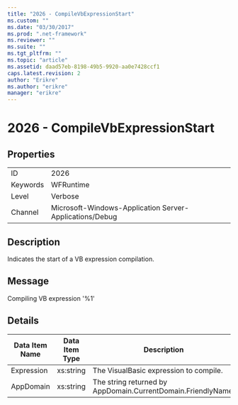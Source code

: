 ```yaml
---
title: "2026 - CompileVbExpressionStart"
ms.custom: ""
ms.date: "03/30/2017"
ms.prod: ".net-framework"
ms.reviewer: ""
ms.suite: ""
ms.tgt_pltfrm: ""
ms.topic: "article"
ms.assetid: daad57eb-8198-49b5-9920-aa0e7428ccf1
caps.latest.revision: 2
author: "Erikre"
ms.author: "erikre"
manager: "erikre"
---
```

# 2026 - CompileVbExpressionStart
## Properties  
  
|||  
|-|-|  
|ID|2026|  
|Keywords|WFRuntime|  
|Level|Verbose|  
|Channel|Microsoft-Windows-Application Server-Applications/Debug|  
  
## Description  
 Indicates the start of a VB expression compilation.  
  
## Message  
 Compiling VB expression '%1'  
  
## Details  
  
|Data Item Name|Data Item Type|Description|  
|--------------------|--------------------|-----------------|  
|Expression|xs:string|The VisualBasic expression to compile.|  
|AppDomain|xs:string|The string returned by AppDomain.CurrentDomain.FriendlyName.|
